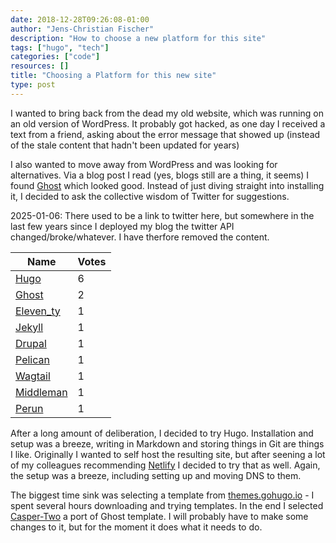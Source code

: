 ```yaml
---
date: 2018-12-28T09:26:08-01:00
author: "Jens-Christian Fischer"
description: "How to choose a new platform for this site"
tags: ["hugo", "tech"]
categories: ["code"]
resources: []
title: "Choosing a Platform for this new site"
type: post
---
```


I wanted to bring back from the dead my old website, which was running on an old version
of WordPress. It probably got hacked, as one day I received a text from a friend, asking about
the error message that showed up (instead of the stale content that hadn't been updated for 
years)

I also wanted to move away from WordPress and was looking for alternatives. Via a blog post 
I read (yes, blogs still are a thing, it seems) I found [Ghost](https://ghost.org) which looked 
good. Instead of just diving straight into installing it, I decided to ask the collective wisdom
of Twitter for suggestions.

2025-01-06: There used to be a link to twitter here, but somewhere in the last few years since I deployed my blog 
the twitter API changed/broke/whatever. I have therfore removed the content.



| Name | Votes |
|------|-------|
| [Hugo](https://gohugo.io) |  6 |  
| [Ghost](https://ghost.org) | 2 |
| [Eleven_ty](https://11ty.io) | 1 | 
| [Jekyll](https://jekyllrb.com/) | 1 |
| [Drupal](https://www.drupal.org/) | 1 |
| [Pelican](https://blog.getpelican.com/) | 1 |
| [Wagtail](https://wagtail.io/) | 1 |  
| [Middleman](https://middlemanapp.com/) | 1 | 
| [Perun](https://perun.io) | 1 | 

After a long amount of deliberation, I decided to try Hugo. Installation and setup was a breeze, 
writing in Markdown and storing things in Git are things I like. Originally I wanted to self host
the resulting site, but after seening a lot of my colleagues recommending [Netlify](https://netlify.com)
I decided to try that as well. Again, the setup was a breeze, including setting up and moving DNS to them. 

The biggest time sink was selecting a template from [themes.gohugo.io](https://themes.gohugo.io) - I spent
several hours downloading and trying templates. In the end I selected
[Casper-Two](https://themes.gohugo.io/hugo-casper-two/) a port of Ghost template. I will probably have
to make some changes to it, but for the moment it does what it needs to do.






